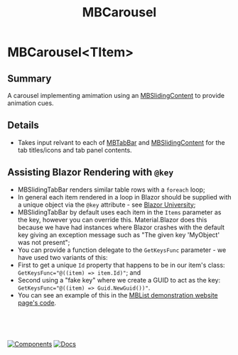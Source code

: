 ﻿---
uid: C.MBCarousel
title: MBCarousel
---
# MBCarousel&lt;TItem&gt;

## Summary

A carousel implementing amimation using an [MBSlidingContent](xref:C.MBSlidingContent) to provide animation cues.

## Details

- Takes input relvant to each of [MBTabBar](xref:C.MBTabBar) and [MBSlidingContent](xref:C.MBSlidingContent) for the tab titles/icons and tab panel contents.

## Assisting Blazor Rendering with `@key`

- MBSlidingTabBar renders similar table rows with a `foreach` loop;
- In general each item rendered in a loop in Blazor should be supplied with a unique object via the `@key` attribute - see [Blazor University](https://blazor-university.com/components/render-trees/optimising-using-key/);
- MBSlidingTabBar by default uses each item in the `Items` parameter as the key, however you can override this. Material.Blazor does this because we have had instances where Blazor crashes with the default key giving an exception message such as "The given key 'MyObject' was not present";
- You can provide a function delegate to the `GetKeysFunc` parameter - we have used two variants of this:
- First to get a unique `Id` property that happens to be in our item's class: `GetKeysFunc="@((item) => item.Id)"`; and
- Second using a "fake key" where we create a GUID to act as the key: `GetKeysFunc="@((item) => Guid.NewGuid())"`.
- You can see an example of this in the [MBList demonstration website page's code](https://github.com/Material-Blazor/Material.Blazor/blob/main/Material.Blazor.Website/Pages/List.razor#L155).

&nbsp;

&nbsp;

[![Components](https://img.shields.io/static/v1?label=Components&message=Plus&color=red)](xref:A.PlusComponents)
[![Docs](https://img.shields.io/static/v1?label=API%20Documentation&message=MBCarousel&color=brightgreen)](xref:Material.Blazor.MBCarousel`1)
